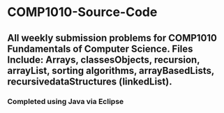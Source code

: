 # COMP1010-Source-Code

## All weekly submission problems for COMP1010 Fundamentals of Computer Science. Files Include: Arrays, classesObjects, recursion, arrayList, sorting algorithms, arrayBasedLists, recursivedataStructures (linkedList).

### Completed using Java via Eclipse
